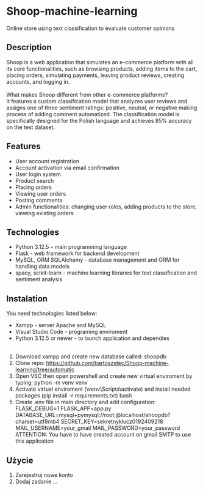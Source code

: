 # Shoop-machine-learning
Online store using text classification to evaluate customer opinions

## Description
Shoop is a web application that simulates an e-commerce platform with all its core functionalities, such as browsing products, adding items to the cart, placing orders, simulating payments, leaving product reviews, creating accounts, and logging in.<br><br>
What makes Shoop different from other e-commerce platforms?<br>It features a custom classification model that analyzes user reviews and assigns one of three sentiment ratings: positive, neutral, or negative making process of adding comment automatized. The classification model is specifically designed for the Polish language and achieves 85% accuracy on the test dataset.

## Features
- User account registration
- Account activation via email confirmation
- User login system
- Product search
- Placing orders
- Viewing user orders
- Posting comments
- Admin functionalities: changing user roles, adding products to the store, viewing existing orders

## Technologies
- Python 3.12.5 – main programming language
- Flask - web framework for backend development
- MySQL, ORM SQLAlchemy - database management and ORM for handling data models
- spacy, scikit-learn - machine learning libraries for text classification and sentiment analysis

## Instalation
You need technologies listed below:
- Xampp - server Apache and MySQL
- Visual Studio Code - programing enviroment
- Python 3.12.5 or newer - to launch application and dependies
  <br><br>
1. Download xampp and create new database called: shoopdb
2. Clone repo: https://github.com/bartoszstec/Shoop-machine-learning/tree/automatic
3. Open VSC then open powershell and create new virtual enviroment by typing: python -m venv venv
4. Activate virtual enviroment (\venv\Scripts\activate) and install needed packages (pip install -r requirements.txt)
   bash
6. Create .env file in main directory and add configuration:
FLASK_DEBUG=1
FLASK_APP=app.py
DATABASE_URL=mysql+pymysql://root:@localhost/shoopdb?charset=utf8mb4
SECRET_KEY=sekretnyklucz0192409218
MAIL_USERNAME=your_gmail
MAIL_PASSWORD=your_password
ATTENTION: You have to have created account on gmail SMTP to use this application

## Użycie
1. Zarejestruj nowe konto
2. Dodaj zadanie
...
